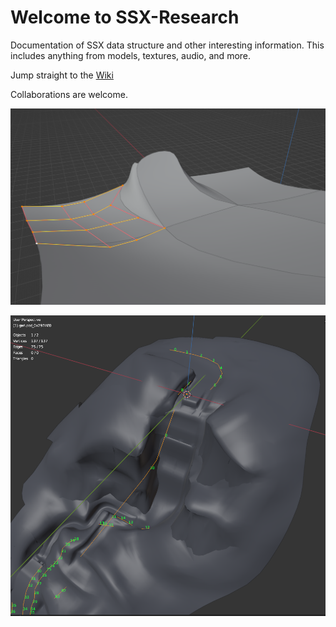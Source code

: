 # Welcome to SSX-Research

Documentation of SSX data structure and other interesting information.
This includes anything from models, textures, audio, and more.

Jump straight to the [Wiki](https://github.com/Linkz64/SSX-Research/wiki)

Collaborations are welcome.

![](Media/patches.png)

![](Media/spline.png)